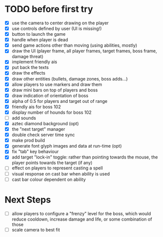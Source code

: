 # TODO before first try

- [x] use the camera to center drawing on the player
- [x] use controls defined by user (UI is missing!)
- [x] button to launch the game
- [x] handle when player is dead
- [x] send game actions other than moving (using abilities, mostly)
- [x] draw the UI (player frame, all player frames, target frames, boss frame, damage threat)
- [x] implement friendly ais
- [x] put back the texts
- [x] draw the effects
- [x] draw other entities (bullets, damage zones, boss adds...)
- [x] allow players to use markers and draw them
- [x] draw mini bars on top of players and boss
- [x] draw indication of orientation of boss
- [x] alpha of 0.5 for players and target out of range
- [x] friendly ais for boss 102
- [x] display number of hounds for boss 102
- [ ] add sounds
- [x] aztec diamond background (opt)
- [x] the "next target" manager
- [x] double check server time sync
- [x] make prod build
- [x] generate font glyph images and data at run-time (opt)
- [x] fix "tab" key behaviour
- [x] add target "lock-in" toggle: rather than pointing towards the mouse, the player points towards the target (if any)
- [ ] effect on players to represent casting a spell
- [ ] visual response on cast bar when ability is used
- [ ] cast bar colour dependent on ability

# Next Steps

- [ ] allow players to configure a "frenzy" level for the boss, which would reduce cooldown, increase damage and life, or some combination of those
- [ ] scale camera to best fit